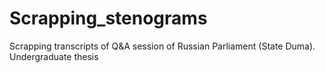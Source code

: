 # Scrapping_stenograms
Scrapping transcripts of Q&A session of Russian Parliament (State Duma). Undergraduate thesis
